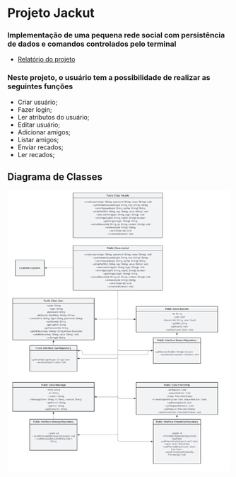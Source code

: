 # Projeto Jackut
### Implementação de uma pequena rede social com persistência de dados e comandos controlados pelo terminal

- [Relatório do projeto](https://docs.google.com/document/d/1aIfr_SsJ1FrdivfbXKgZ9VYlldLa-U6riRDX6d666VA/edit?usp=sharing)

### Neste projeto, o usuário tem a possibilidade de realizar as seguintes funções
- Criar usuário;
- Fazer login;
- Ler atributos do usuário;
- Editar usuário;
- Adicionar amigos;
- Listar amigos;
- Enviar recados;
- Ler recados;

## Diagrama de Classes
![Diagrama de classes](Diagrama_UML.svg)
